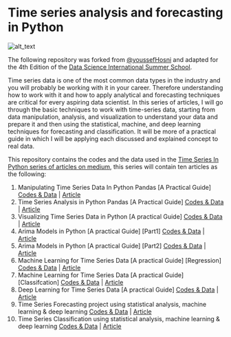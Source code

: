 # Time series analysis and forecasting in Python #

![alt_text](https://github.com/youssefHosni/Time-Series-With-Python/blob/main/Time-Series-Analysis.jpg)

The following repository was forked from [@youssefHosni](https://github.com/youssefHosni/Practical-Time-Series-In-Python/) and adapted for the 4th Edition of the [Data Science International Summer School](https://datascience.ase.ro/).


Time series data is one of the most common data types in the industry and you will probably be working with it in your career. Therefore understanding how to work with it and how to apply analytical and forecasting techniques are critical for every aspiring data scientist. In this series of articles, I will go through the basic techniques to work with time-series data, starting from data manipulation, analysis, and visualization to understand your data and prepare it and then using the statistical, machine, and deep learning techniques for forecasting and classification. It will be more of a practical guide in which I will be applying each discussed and explained concept to real data.


This repository contains the codes and the data used in the [Time Series In Python series of articles on medium](https://medium.com/@youssefraafat57/list/time-series-in-python-a152db6b5b2c), this series will contain ten articles as the following:

1. Manipulating Time Series Data In Python Pandas [A Practical Guide] [Codes & Data](https://github.com/youssefHosni/Time-Series-With-Python/tree/main/Time%20Series%20Manipulation) | [Article](https://pub.towardsai.net/manipulating-time-series-data-in-python-49aed42685a0)
2. Time Series Analysis in Python Pandas [A Practical Guide] [Codes & Data](https://github.com/youssefHosni/Time-Series-With-Python/tree/main/Time%20Series%20Analysis) | [Article](https://pub.towardsai.net/time-series-data-analysis-in-python-1492ee4ca974)
3. Visualizing Time Series Data in Python [A practical Guide] [Codes & Data](https://github.com/youssefHosni/Time-Series-With-Python/tree/main/Time%20Series%20Data%20Visualization) | [Article](https://pub.towardsai.net/time-series-data-visualization-in-python-2b1959726312)
4. Arima Models in Python [A practical Guide] [Part1] [Codes & Data](https://pub.towardsai.net/time-series-forecasting-with-arima-models-in-python-part-1-c2940a7dbc48) | [Article](https://pub.towardsai.net/time-series-forecasting-with-arima-models-in-python-part-1-c2940a7dbc48)
5. Arima Models in Python [A practical Guide] [Part2] [Codes & Data](https://pub.towardsai.net/time-series-forecasting-with-arima-models-in-python-part-1-c2940a7dbc48) | [Article](https://pub.towardsai.net/time-series-forecasting-with-arima-models-in-python-part-2-91a30d10efb0)
6. Machine Learning for Time Series Data [A practical Guide] [Regression] [Codes & Data](https://github.com/youssefHosni/Time-Series-With-Python/tree/main/Machine%20Learning%20For%20Time%20Series) | [Article](https://pub.towardsai.net/machine-learning-for-time-series-data-in-python-regression-5e19fa2e7471)
7. Machine Learning for Time Series Data [A practical Guide] [Classifcation] [Codes & Data]() | [Article]()
8. Deep Learning for Time Series Data [A practical Guide] [Codes & Data]() | [Article]()
9. Time Series Forecasting project using statistical analysis, machine learning & deep learning [Codes & Data]() | [Article]()
10. Time Series Classification using statistical analysis, machine learning & deep learning [Codes & Data]() | [Article]()
